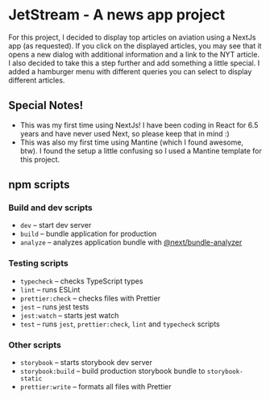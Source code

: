 # JetStream - A news app project 

For this project, I decided to display top articles on aviation using a NextJs app (as requested). If you click on the displayed articles, you may see that it opens a new dialog with additional information and a link to the NYT article. I also decided to take this a step further and add something a little special. I added a hamburger menu with different queries you can select to display different articles. 

## Special Notes!

- This was my first time using NextJs! I have been coding in React for 6.5 years and have never used Next, so please keep that in mind :)
- This was also my first time using Mantine (which I found awesome, btw). I found the setup a little confusing so I used a Mantine template for this project. 


## npm scripts

### Build and dev scripts

- `dev` – start dev server
- `build` – bundle application for production
- `analyze` – analyzes application bundle with [@next/bundle-analyzer](https://www.npmjs.com/package/@next/bundle-analyzer)

### Testing scripts

- `typecheck` – checks TypeScript types
- `lint` – runs ESLint
- `prettier:check` – checks files with Prettier
- `jest` – runs jest tests
- `jest:watch` – starts jest watch
- `test` – runs `jest`, `prettier:check`, `lint` and `typecheck` scripts

### Other scripts

- `storybook` – starts storybook dev server
- `storybook:build` – build production storybook bundle to `storybook-static`
- `prettier:write` – formats all files with Prettier
